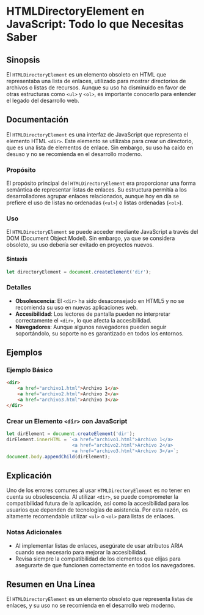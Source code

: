 <!--
Meta Description: # HTMLDirectoryElement en JavaScript: Todo lo que Necesitas Saber ## Sinopsis El `HTMLDirectoryElement` es un elemento obsoleto en HTML que representa...
Meta Keywords: que, html, dir, htmldirectoryelement, para
-->

# HTMLDirectoryElement en JavaScript: Todo lo que Necesitas Saber

## Sinopsis
El `HTMLDirectoryElement` es un elemento obsoleto en HTML que representaba una lista de enlaces, utilizado para mostrar directorios de archivos o listas de recursos. Aunque su uso ha disminuido en favor de otras estructuras como `<ul>` y `<ol>`, es importante conocerlo para entender el legado del desarrollo web.

## Documentación
El `HTMLDirectoryElement` es una interfaz de JavaScript que representa el elemento HTML `<dir>`. Este elemento se utilizaba para crear un directorio, que es una lista de elementos de enlace. Sin embargo, su uso ha caído en desuso y no se recomienda en el desarrollo moderno.

### Propósito
El propósito principal del `HTMLDirectoryElement` era proporcionar una forma semántica de representar listas de enlaces. Su estructura permitía a los desarrolladores agrupar enlaces relacionados, aunque hoy en día se prefiere el uso de listas no ordenadas (`<ul>`) o listas ordenadas (`<ol>`).

### Uso
El `HTMLDirectoryElement` se puede acceder mediante JavaScript a través del DOM (Document Object Model). Sin embargo, ya que se considera obsoleto, su uso debería ser evitado en proyectos nuevos.

#### Sintaxis
```javascript
let directoryElement = document.createElement('dir');
```

### Detalles
- **Obsolescencia**: El `<dir>` ha sido desaconsejado en HTML5 y no se recomienda su uso en nuevas aplicaciones web.
- **Accesibilidad**: Los lectores de pantalla pueden no interpretar correctamente el `<dir>`, lo que afecta la accesibilidad.
- **Navegadores**: Aunque algunos navegadores pueden seguir soportándolo, su soporte no es garantizado en todos los entornos.

## Ejemplos
### Ejemplo Básico
```html
<dir>
    <a href="archivo1.html">Archivo 1</a>
    <a href="archivo2.html">Archivo 2</a>
    <a href="archivo3.html">Archivo 3</a>
</dir>
```

### Crear un Elemento `<dir>` con JavaScript
```javascript
let dirElement = document.createElement('dir');
dirElement.innerHTML = `<a href="archivo1.html">Archivo 1</a>
                        <a href="archivo2.html">Archivo 2</a>
                        <a href="archivo3.html">Archivo 3</a>`;
document.body.appendChild(dirElement);
```

## Explicación
Uno de los errores comunes al usar `HTMLDirectoryElement` es no tener en cuenta su obsolescencia. Al utilizar `<dir>`, se puede comprometer la compatibilidad futura de la aplicación, así como la accesibilidad para los usuarios que dependen de tecnologías de asistencia. Por esta razón, es altamente recomendable utilizar `<ul>` o `<ol>` para listas de enlaces.

### Notas Adicionales
- Al implementar listas de enlaces, asegúrate de usar atributos ARIA cuando sea necesario para mejorar la accesibilidad.
- Revisa siempre la compatibilidad de los elementos que elijas para asegurarte de que funcionen correctamente en todos los navegadores.

## Resumen en Una Línea
El `HTMLDirectoryElement` es un elemento obsoleto que representa listas de enlaces, y su uso no se recomienda en el desarrollo web moderno.